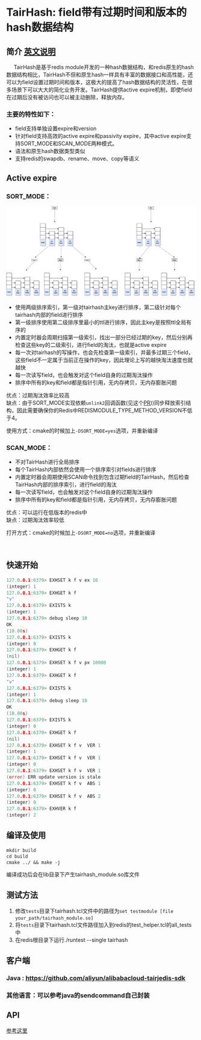 # TairHash: field带有过期时间和版本的hash数据结构
## 简介  [英文说明](README.md)
     TairHash是基于redis module开发的一种hash数据结构，和redis原生的hash数据结构相比，TairHash不但和原生hash一样具有丰富的数据接口和高性能，还可以为field设置过期时间和版本，这极大的提高了hash数据结构的灵活性，在很多场景下可以大大的简化业务开发。TairHash提供active expire机制，即使field在过期后没有被访问也可以被主动删除，释放内存。


### 主要的特性如下：

- field支持单独设置expire和version
- 针对field支持高效的active expire和passivity expire，其中active expire支持SORT_MODE和SCAN_MODE两种模式。
- 语法和原生hash数据类型类似
- 支持redis的swapdb、rename、move、copy等语义

## Active expire
### SORT_MODE：

![avatar](imgs/tairhash_index.png)

- 使用两级排序索引，第一级对tairhash主key进行排序，第二级针对每个tairhash内部的field进行排序
- 第一级排序使用第二级排序里最小的ttl进行排序，因此主key是按照ttl全局有序的
- 内置定时器会周期扫描第一级索引，找出一部分已经过期的key，然后分别再检查这些key的二级索引，进行field的淘汰，也就是active expire
- 每一次对tairhash的写操作，也会先检查第一级索引，并最多过期三个field，这些field不一定属于当前正在操作的key，因此理论上写的越快淘汰速度也就越快
- 每一次读写field，也会触发对这个field自身的过期淘汰操作
- 排序中所有的key和field都是指针引用，无内存拷贝，无内存膨胀问题
  
优点：过期淘汰效率比较高    
缺点：由于SORT_MODE实现依赖`unlink2`回调函数(见这个[PR](https://github.com/redis/redis/pull/8999)))同步释放索引结构，因此需要确保你的Redis中REDISMODULE_TYPE_METHOD_VERSION不低于4。

使用方式：cmake的时候加上`-DSORT_MODE=yes`选项，并重新编译
### SCAN_MODE：
- 不对TairHash进行全局排序
- 每个TairHash内部依然会使用一个排序索引对fields进行排序
- 内置定时器会周期使用SCAN命令找到包含过期field的TairHash，然后检查TairHash内部的排序索引，进行field的淘汰
- 每一次读写field，也会触发对这个field自身的过期淘汰操作
- 排序中所有的key和field都是指针引用，无内存拷贝，无内存膨胀问题

优点：可以运行在低版本的redis中    
缺点：过期淘汰效率较低  

打开方式：cmake的时候加上`-DSORT_MODE=no`选项，并重新编译

<br/>

## 快速开始

```go
127.0.0.1:6379> EXHSET k f v ex 10
(integer) 1
127.0.0.1:6379> EXHGET k f
"v"
127.0.0.1:6379> EXISTS k
(integer) 1
127.0.0.1:6379> debug sleep 10
OK
(10.00s)
127.0.0.1:6379> EXISTS k
(integer) 0
127.0.0.1:6379> EXHGET k f
(nil)
127.0.0.1:6379> EXHSET k f v px 10000
(integer) 1
127.0.0.1:6379> EXHGET k f
"v"
127.0.0.1:6379> EXISTS k
(integer) 1
127.0.0.1:6379> debug sleep 10
OK
(10.00s)
127.0.0.1:6379> EXISTS k
(integer) 0
127.0.0.1:6379> EXHGET k f
(nil)
127.0.0.1:6379> EXHSET k f v  VER 1
(integer) 1
127.0.0.1:6379> EXHSET k f v  VER 1
(integer) 0
127.0.0.1:6379> EXHSET k f v  VER 1
(error) ERR update version is stale
127.0.0.1:6379> EXHSET k f v  ABS 1
(integer) 0
127.0.0.1:6379> EXHSET k f v  ABS 2
(integer) 0
127.0.0.1:6379> EXHVER k f
(integer) 2
```  
## 编译及使用

```
mkdir build  
cd build  
cmake ../ && make -j
```
编译成功后会在lib目录下产生tairhash_module.so库文件
## 测试方法

1. 修改`tests`目录下tairhash.tcl文件中的路径为`set testmodule [file your_path/tairhash_module.so]`
2. 将`tests`目录下tairhash.tcl文件路径加入到redis的test_helper.tcl的all_tests中
3. 在redis根目录下运行./runtest --single tairhash

## 客户端
### Java : https://github.com/aliyun/alibabacloud-tairjedis-sdk
### 其他语言：可以参考java的sendcommand自己封装

## API
[参考这里](CMDDOC-CN.md)
